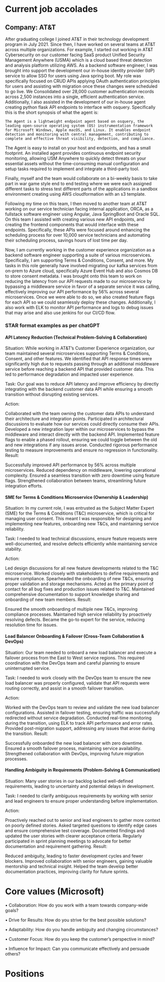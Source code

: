 # Current job accolades

## Company: AT&T

After graduating college I joined AT&T in their technology development program in July 2021. Since then, I have worked on several teams at AT&T across multiple organizations. For example, I started out working in AT&T Cybersecurity on our customer facing SaaS product Unified Security Management Anywhere (USMA) which is a cloud based threat detection and analysis platform utilizing AWS. As a backend software engineer, I was brought into support the development our in-house identity provider (IdP) service to allow SSO for users using Java spring boot. My role was specifically focused on CRUD APIs applying OAuth authentication principles for users and assisting with migration once these changes were scheduled to go live. We Consolidated over 28,000 customer authentication records across 2,500 instances into a single, efficient authentication service. Additionally, I also assisted in the development of our in-house agent creating python flask API endpoints to interface with osquery. Specifically this is the short synopsis of what the agent is:

```
The Agent is a lightweight endpoint agent based on osquery, the leading open-source operating system (OS) instrumentation framework for Microsoft Windows, Apple macOS, and Linux. It enables endpoint detection and monitoring with central management, contributing to complete and effective threat visibility, detection, and compliance.
```

The Agent is easy to install on your host and endpoints, and has a small footprint. An installed agent provides continuous endpoint security monitoring, allowing USM Anywhere to quickly detect threats on your essential assets without the time-consuming manual configuration and setup tasks required to implement and integrate a third-party tool.

Finally, myself and the team would collaborate on a bi-weekly basis to take part in war game style end to end testing where we were each assigned different tasks to stress test different parts of the applications in a sandbox environment creating using AWS cloudformation with an s3 template. 

Following my time on this team, I then moved to another team at AT&T working on our service technician facing internal application, ORCA, as a fullstack software engineer using Angular, Java SpringBoot and Oracle SQL. On this team I assisted with creating various new API endpoints, and creating the frontend components that would interface with these endpoints. Specifically, these APIs were focused around enhancing the scheduling process for over 10,000 service technicians and automating their scheduling process, savings hours of lost time per day.

Now, I am currently working in the customer experience organization as a backend software engineer supporting a suite of various microservices. Specifically, I am supporting Terms & Conditions, Consent, and more. My tasks in this role generally have involved migrating our kafka services from on-prem to Azure cloud, specifically Azure Event Hub and also Cosmos DB to store consent metadata. I was brought onto this team to work on reducing the latency from our API requests made to our microservice by bypassing a middleware service in favor of a separate service it was calling, effectively improving our API performance by 56% across several microservices. Once we were able to do so, we also created feature flags for each API so we could seamlessly deploy these changes. Additionally, I also work with ELK to monitor API performance and logs to debug issues that may arise and also use jenkins for our CI/CD flow. 

### STAR format examples as per chatGPT

#### API Latency Reduction (Technical Problem-Solving & Collaboration)
Situation:
While working in AT&T’s Customer Experience organization, our team maintained several microservices supporting Terms & Conditions, Consent, and other features. We identified that API response times were significantly high due to requests passing through an additional middleware service before reaching a backend API that provided customer data. This led to performance degradation and impacted user experience.

Task:
Our goal was to reduce API latency and improve efficiency by directly integrating with the backend customer data API while ensuring a smooth transition without disrupting existing services.

Action:

Collaborated with the team owning the customer data APIs to understand their architecture and integration points.
Participated in architectural discussions to evaluate how our services could directly consume their APIs.
Developed a new integration layer within our microservices to bypass the middleware and interact directly with the backend API.
Implemented feature flags to enable a phased rollout, ensuring we could toggle between the old and new integrations if any issues arose.
Conducted rigorous performance testing to measure improvements and ensure no regression in functionality.
Result:

Successfully improved API performance by 56% across multiple microservices.
Reduced dependency on middleware, lowering operational complexity.
Ensured a seamless transition with zero downtime using feature flags.
Strengthened collaboration between teams, streamlining future integration efforts.

#### SME for Terms & Conditions Microservice (Ownership & Leadership)
Situation:
In my current role, I was entrusted as the Subject Matter Expert (SME) for the Terms & Conditions (T&C) microservice, which is critical for managing user consent. This meant I was responsible for designing and implementing new features, onboarding new T&Cs, and maintaining service reliability.

Task:
I needed to lead technical discussions, ensure feature requests were well-documented, and resolve defects efficiently while maintaining service stability.

Action:

Led design discussions for all new feature developments related to the T&C microservice.
Worked closely with stakeholders to define requirements and ensure compliance.
Spearheaded the onboarding of new T&Cs, ensuring proper validation and storage mechanisms.
Acted as the primary point of contact for all bug fixes and production issues related to T&C.
Maintained comprehensive documentation to support knowledge sharing and onboarding of new team members.
Result:

Ensured the smooth onboarding of multiple new T&Cs, improving compliance processes.
Maintained high service reliability by proactively resolving defects.
Became the go-to expert for the service, reducing resolution time for issues.

#### Load Balancer Onboarding & Failover (Cross-Team Collaboration & DevOps)
Situation:
Our team needed to onboard a new load balancer and execute a failover process from the East to West service regions. This required coordination with the DevOps team and careful planning to ensure uninterrupted service.

Task:
I needed to work closely with the DevOps team to ensure the new load balancer was properly configured, validate that API requests were routing correctly, and assist in a smooth failover transition.

Action:

Worked with the DevOps team to review and validate the new load balancer configurations.
Assisted in failover testing, ensuring traffic was successfully redirected without service degradation.
Conducted real-time monitoring during the transition, using ELK to track API performance and error rates.
Provided post-migration support, addressing any issues that arose during the transition.
Result:

Successfully onboarded the new load balancer with zero downtime.
Ensured a smooth failover process, maintaining service availability.
Strengthened collaboration with DevOps, improving future migration processes.

#### Handling Ambiguity in Requirements (Problem-Solving & Communication)
Situation:
Many user stories in our backlog lacked well-defined requirements, leading to uncertainty and potential delays in development.

Task:
I needed to clarify ambiguous requirements by working with senior and lead engineers to ensure proper understanding before implementation.

Action:

Proactively reached out to senior and lead engineers to gather more context on poorly defined stories.
Asked targeted questions to identify edge cases and ensure comprehensive test coverage.
Documented findings and updated the user stories with clearer acceptance criteria.
Regularly participated in sprint planning meetings to advocate for better documentation and requirement gathering.
Result:

Reduced ambiguity, leading to faster development cycles and fewer blockers.
Improved collaboration with senior engineers, gaining valuable mentorship and technical insight.
Helped the team develop better documentation practices, improving clarity for future sprints.

# Core values (Microsoft)

• Collaboration: How do you work with a team towards company-wide goals?

• Drive for Results: How do you strive for the best possible solutions?

• Adaptability: How do you handle ambiguity and changing circumstances?

• Customer Focus: How do you keep the customer’s perspective in mind?

• Influence for Impact: Can you communicate effectively and persuade others?

# Positions